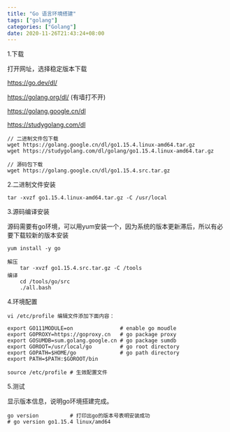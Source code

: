 ```yaml
---
title: "Go 语言环境搭建"
tags: ["golang"]
categories: ["Golang"]
date: 2020-11-26T21:43:24+08:00
---
```


1.下载

打开网址，选择稳定版本下载

https://go.dev/dl/

https://golang.org/dl/       (有墙打不开)

https://golang.google.cn/dl

https://studygolang.com/dl

```shell
// 二进制文件包下载
wget https://golang.google.cn/dl/go1.15.4.linux-amd64.tar.gz
wget https://studygolang.com/dl/golang/go1.15.4.linux-amd64.tar.gz

// 源码包下载
wget https://golang.google.cn/dl/go1.15.4.src.tar.gz
```

2.二进制文件安装

```shell
tar -xvzf go1.15.4.linux-amd64.tar.gz -C /usr/local
```

3.源码编译安装

源码需要有go环境，可以用yum安装一个，因为系统的版本更新滞后，所以有必要下载较新的版本安装

```shell
yum install -y go
```

```shell
解压
	tar -xvzf go1.15.4.src.tar.gz -C /tools
编译
	cd /tools/go/src
	./all.bash
```

4.环境配置

```shell
vi /etc/profile 编辑文件添加下面内容：

export GO111MODULE=on				# enable go moudle
export GOPROXY=https://goproxy.cn	# go package proxy
export GOSUMDB=sum.golang.google.cn	# go package sumdb
export GOROOT=/usr/local/go			# go root directory
export GOPATH=$HOME/go				# go path directory
export PATH=$PATH:$GOROOT/bin
```

```shell
source /etc/profile	# 生效配置文件
```

5.测试

显示版本信息，说明go环境搭建完成。

```shell
go version			# 打印出go的版本号表明安装成功
# go version go1.15.4 linux/amd64
```



